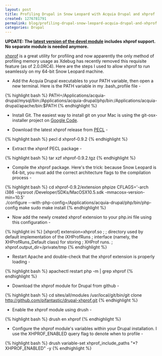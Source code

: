 ```yaml
---
layout: post
title: Profiling Drupal in Snow Leopard with Acquia Drupal and xhprof
created: 1276781791
permalink: blog/profiling-drupal-snow-leopard-acquia-drupal-and-xhprof
categories: Drupal
---
```

**UPDATE: The [latest version of the devel module](http://drupal.org/node/990464) includes xhprof support. No separate module is needed anymore.**

[xhprof](http://mirror.facebook.net/facebook/xhprof/doc.html) is a great utility for profiling and now apparently the only method of profiling memory usage as Xdebug has recently removed this requisite feature (as of 2.0.0RC4). Here are the steps I used to allow xhprof to run seamlessly on my 64-bit Snow Leopard machine.

-  Add the Acquia Drupal executables to your PATH variable, then open a new terminal. Here is the PATH variable in my .bash_profile file -

{% highlight bash %}
PATH=/Applications/acquia-drupal/mysql/bin:/Applications/acquia-drupal/php/bin:/Applications/acquia-drupal/apache/bin:$PATH
{% endhighlight %}

-  Install Git. The easiest way to install git on your Mac is using the git-osx-installer project on [Google Code](http://code.google.com/p/git-osx-installer/).

-  Download the latest xhprof release from [PECL](http://pecl.php.net/package/xhprof) -

{% highlight bash %}
pecl d xhprof-0.9.2
{% endhighlight %}

-  Extract the xhprof PECL package -

{% highlight bash %}
tar xzf xhprof-0.9.2.tgz
{% endhighlight %}

-  Compile the xhprof package. Here's the trick: because Snow Leopard is 64-bit, you must add the correct architecture flags to the compilation process -

{% highlight bash %}
cd xhprof-0.9.2/extension
phpize
CFLAGS='-arch i386 -isysroot /Developer/SDKs/MacOSX10.5.sdk -mmacosx-version-min=10.5' \
./configure --with-php-config=/Applications/acquia-drupal/php/bin/php-config
make
sudo make install
{% endhighlight %}

-  Now add the newly created xhprof extension to your php.ini file using this configuration -

{% highlight ini %}
[xhprof]
extension=xhprof.so
;
; directory used by default implementation of the iXHProfRuns
; interface (namely, the XHProfRuns_Default class) for storing
; XHProf runs.
;
xhprof.output_dir=/private/tmp
{% endhighlight %}

-  Restart Apache and double-check that the xhprof extension is properly loading -

{% highlight bash %}
apachectl restart
php -m | grep xhprof
{% endhighlight %}

-  Download the xhprof module for Drupal from github -

{% highlight bash %}
cd sites/all/modules
/usr/local/git/bin/git clone http://github.com/pifantastic/drupal-xhprof.git
{% endhighlight %}

-  Enable the xhprof module using drush -

{% highlight bash %}
drush en xhprof
{% endhighlight %}

- Configure the xhprof module's variables within your Drupal installation. I use the XHPROF_ENABLED query flag to denote when to profile -

{% highlight bash %}
drush variable-set xhprof_include_paths "*?XHPROF_ENABLED" -y
{% endhighlight %}
